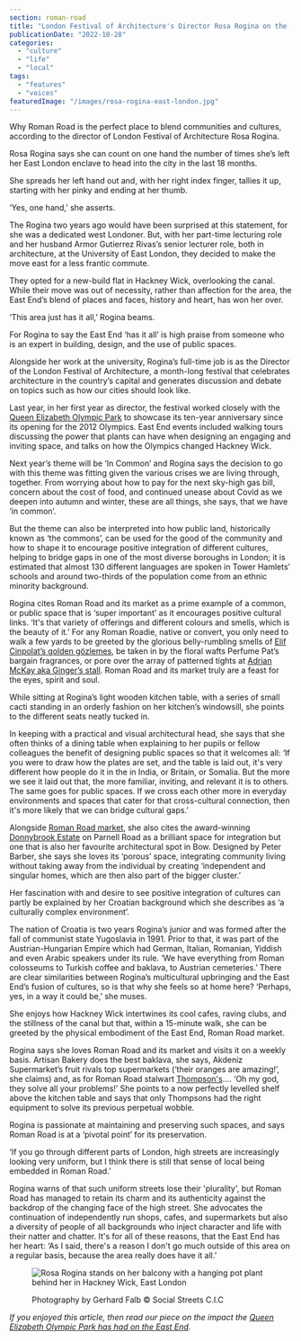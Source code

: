 ```yaml
---
section: roman-road
title: "London Festival of Architecture's Director Rosa Rogina on the 'beauty' of Roman Road"
publicationDate: "2022-10-28"
categories: 
  - "culture"
  - "life"
  - "local"
tags: 
  - "features"
  - "voices"
featuredImage: "/images/rosa-rogina-east-london.jpg"
---
```


Why Roman Road is the perfect place to blend communities and cultures, according to the director of London Festival of Architecture Rosa Rogina.

Rosa Rogina says she can count on one hand the number of times she’s left her East London enclave to head into the city in the last 18 months.

She spreads her left hand out and, with her right index finger, tallies it up, starting with her pinky and ending at her thumb.

‘Yes, one hand,’ she asserts.

The Rogina two years ago would have been surprised at this statement, for she was a dedicated west Londoner. But, with her part-time lecturing role and her husband Armor Gutierrez Rivas’s senior lecturer role, both in architecture, at the University of East London, they decided to make the move east for a less frantic commute. 

They opted for a new-build flat in Hackney Wick, overlooking the canal. While their move was out of necessity, rather than affection for the area, the East End’s blend of places and faces, history and heart, has won her over.

‘This area just has it all,’ Rogina beams.

For Rogina to say the East End ‘has it all’ is high praise from someone who is an expert in building, design, and the use of public spaces.

Alongside her work at the university, Rogina’s full-time job is as the Director of the London Festival of Architecture, a month-long festival that celebrates architecture in the country’s capital and generates discussion and debate on topics such as how our cities should look like.

Last year, in her first year as director, the festival worked closely with the [Queen Elizabeth Olympic Park](https://www.queenelizabetholympicpark.co.uk/) to showcase its ten-year anniversary since its opening for the 2012 Olympics. East End events included walking tours discussing the power that plants can have when designing an engaging and inviting space, and talks on how the Olympics changed Hackney Wick.

Next year’s theme will be ‘In Common’ and Rogina says the decision to go with this theme was fitting given the various crises we are living through, together. From worrying about how to pay for the next sky-high gas bill, concern about the cost of food, and continued unease about Covid as we deepen into autumn and winter, these are all things, she says, that we have ‘in common’.

But the theme can also be interpreted into how public land, historically known as ‘the commons’, can be used for the good of the community and how to shape it to encourage positive integration of different cultures, helping to bridge gaps in one of the most diverse boroughs in London; it is estimated that almost 130 different languages are spoken in Tower Hamlets’ schools and around two-thirds of the population come from an ethnic minority background.

Rogina cites Roman Road and its market as a prime example of a common, or public space that is ‘super important’ as it encourages positive cultural links. ‘It's that variety of offerings and different colours and smells, which is the beauty of it.’ For any Roman Roadie, native or convert, you only need to walk a few yards to be greeted by the glorious belly-rumbling smells of [Elif Cinpolat’s golden gözlemes](https://romanroadlondon.com/gozleme-street-food-market-stall/), be taken in by the floral wafts Perfume Pat’s bargain fragrances, or pore over the array of patterned tights at [Adrian McKay aka Ginger’s stall](https://romanroadlondon.com/best-things-to-do-on-roman-road-market/). Roman Road and its market truly are a feast for the eyes, spirit and soul.

While sitting at Rogina’s light wooden kitchen table, with a series of small cacti standing in an orderly fashion on her kitchen’s windowsill, she points to the different seats neatly tucked in.

In keeping with a practical and visual architectural head, she says that she often thinks of a dining table when explaining to her pupils or fellow colleagues the benefit of designing public spaces so that it welcomes all: ‘If you were to draw how the plates are set, and the table is laid out, it's very different how people do it in the in India, or Britain, or Somalia. But the more we see it laid out that, the more familiar, inviting, and relevant it is to others. The same goes for public spaces. If we cross each other more in everyday environments and spaces that cater for that cross-cultural connection, then it's more likely that we can bridge cultural gaps.’

Alongside [Roman Road market](https://romanroadlondon.com/market/), she also cites the award-winning [Donnybrook Estate](https://romanroadlondon.com/donnybrook-quarter-bow-photo-essay/) on Parnell Road as a brilliant space for integration but one that is also her favourite architectural spot in Bow. Designed by Peter Barber, she says she loves its ‘porous’ space, integrating community living without taking away from the individual by creating ‘independent and singular homes, which are then also part of the bigger cluster.’

Her fascination with and desire to see positive integration of cultures can partly be explained by her Croatian background which she describes as ‘a culturally complex environment’.  

The nation of Croatia is two years Rogina’s junior and was formed after the fall of communist state Yugoslavia in 1991. Prior to that, it was part of the Austrian-Hungarian Empire which had German, Italian, Romanian, Yiddish and even Arabic speakers under its rule. ‘We have everything from Roman colosseums to Turkish coffee and baklava, to Austrian cemeteries.’ There are clear similarities between Rogina’s multicultural upbringing and the East End’s fusion of cultures, so is that why she feels so at home here? ‘Perhaps, yes, in a way it could be,’ she muses.

She enjoys how Hackney Wick intertwines its cool cafes, raving clubs, and the stillness of the canal but that, within a 15-minute walk, she can be greeted by the physical embodiment of the East End, Roman Road market.

Rogina says she loves Roman Road and its market and visits it on a weekly basis. Artisan Bakery does the best baklava, she says, Akdeniz Supermarket’s fruit rivals top supermarkets (‘their oranges are amazing!’, she claims) and, as for Roman Road stalwart [Thompson's](https://romanroadlondon.com/thompsons-diy-store-bow/)…. ‘Oh my god, they solve all your problems!’ She points to a now perfectly levelled shelf above the kitchen table and says that only Thompsons had the right equipment to solve its previous perpetual wobble.

Rogina is passionate at maintaining and preserving such spaces, and says Roman Road is at a ‘pivotal point’ for its preservation. 

‘If you go through different parts of London, high streets are increasingly looking very uniform, but I think there is still that sense of local being embedded in Roman Road.’

Rogina warns of that such uniform streets lose their 'plurality', but Roman Road has managed to retain its charm and its authenticity against the backdrop of the changing face of the high street. She advocates the continuation of independently run shops, cafes, and supermarkets but also a diversity of people of all backgrounds who inject character and life with their natter and chatter. It's for all of these reasons, that the East End has her heart: ‘As I said, there's a reason I don't go much outside of this area on a regular basis, because the area really does have it all.’

<figure>

![Rosa Rogina stands on her balcony with a hanging pot plant behind her in Hackney Wick, East London](/images/rosa-rogina-london-festival-architecture-bow-1024x683.jpg)

<figcaption>

Photography by Gerhard Falb © Social Streets C.I.C

</figcaption>

</figure>

_If you enjoyed this article, then read our piece on the impact the [Queen Elizabeth Olympic Park has had on the East End](https://romanroadlondon.com/ten-years-on-queen-elizabeth-olympic-park/)._


